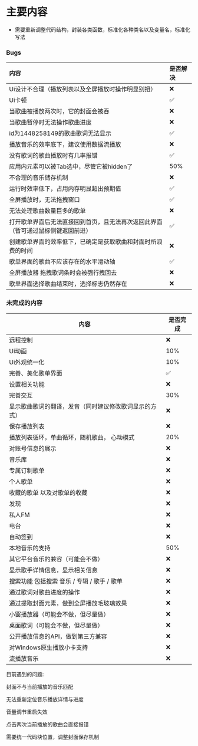 # 主要内容

+ 需要重新调整代码结构，封装各类函数，标准化各种类名以及变量名，标准化写法

### Bugs

| 内容                                                         | 是否解决 |
| :----------------------------------------------------------- | :------- |
| Ui设计不合理（播放列表以及全屏播放时操作明显别扭）           | ❌        |
| Ui卡顿                                                       | ✅        |
| 当歌曲被播放两次时，它的封面会被吞                           | ❌        |
| 当歌曲暂停时无法操作歌曲进度                                 | ❌        |
| id为1448258149的歌曲歌词无法显示                             | ✅        |
| 播放音乐的效率底下，建议使用数据流播放                       | ❌        |
| 没有歌词的歌曲播放时有几率报错                               | ✅        |
| 应用内元素可以被Tab选中，尽管它被hidden了                    | 50%      |
| 不合理的音乐储存机制                                         | ❌        |
| 运行时效率低下，占用内存明显超出预期值                       | ✅        |
| 全屏播放时，无法拖拽窗口                                     | ✅        |
| 无法处理歌曲数量巨多的歌单                                   | ❌        |
| 打开歌单界面后无法直接回到首页，且无法再次返回此界面（暂可通过鼠标侧键返回前进） | ✅        |
| 创建歌单界面的效率低下，已确定是获取歌曲和封面时所浪费的时间 | ❌        |
| 歌单界面的歌曲不应该存在的水平滑动轴                         | ✅        |
| 全屏播放器 拖拽歌词条时会被强行拽回去                        | ❌        |
| 歌单界面选择歌曲结束时，选择标志仍然存在                     | ❌        |

### 未完成的内容

| 内容                                                   | 是否完成 |
| ------------------------------------------------------ | -------- |
| 远程控制                                               | ❌        |
| Ui动画                                                 | 10%      |
| Ui外观统一化                                           | 10%      |
| 完善、美化歌单界面                                     | ✅        |
| 设置相关功能                                           | ❌        |
| 完善交互                                               | 30%      |
| 显示歌曲歌词的翻译，发音（同时建议修改歌词显示的方式） | ❌        |
| 保存播放列表                                           | ❌        |
| 播放列表循环，单曲循环，随机歌曲， 心动模式            | 20%      |
| 对账号信息的展示                                       | ❌        |
| 音乐库                                                 | ❌        |
| 专属订制歌单                                           | ❌        |
| 个人歌单                                               | ❌        |
| 收藏的歌单 以及对歌单的收藏                            | ❌        |
| 发现                                                   | ❌        |
| 私人FM                                                 | ❌        |
| 电台                                                   | ❌        |
| 自动签到                                               | ❌        |
| 本地音乐的支持                                         | 50%      |
| 其它平台音乐的兼容（可能会不做）                       | ❌        |
| 显示歌手详情信息，显示相关信息                         | ❌        |
| 搜索功能 包括搜索 音乐 / 专辑 / 歌手 / 歌单            | ❌        |
| 通过歌词对歌曲进度的操作                               | ❌        |
| 通过提取封面元素，做到全屏播放毛玻璃效果               | ❌        |
| 小窗播放器（可能会不做，但尽量做）                     | ❌        |
| 桌面歌词（可能会不做，但尽量做）                       | ❌        |
| 公开播放信息的API，做到第三方兼容                      | ❌        |
| 对Windows原生播放小卡支持                              | ❌        |
| 流播放音乐                                             | ❌        |



目前遇到的问题:



封面不与当前播放的音乐匹配

无法重新定位音乐播放详情与进度

音量调节重启失效

点击两次当前播放的歌曲会直接报错



需要统一代码块位置，调整封面保存机制
